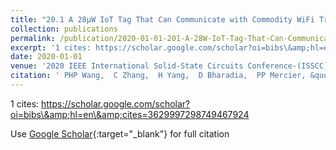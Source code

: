 ```yaml
---
title: "20.1 A 28µW IoT Tag That Can Communicate with Commodity WiFi Transceivers via a Single-Side-Band QPSK Backscatter Communication Technique"
collection: publications
permalink: /publication/2020-01-01-201-A-28W-IoT-Tag-That-Can-Communicate-with-Commodity-WiFi-Transceivers-via-a-Single-Side-Band-QPSK-Backscatter-Communication-Technique
excerpt: '1 cites: https://scholar.google.com/scholar?oi=bibs\&amp;hl=en\&amp;cites=3629997298749467924'
date: 2020-01-01
venue: '2020 IEEE International Solid-State Circuits Conference-(ISSCC)'
citation: ' PHP Wang,  C Zhang,  H Yang,  D Bharadia,  PP Mercier, &quot;20.1 A 28µW IoT Tag That Can Communicate with Commodity WiFi Transceivers via a Single-Side-Band QPSK Backscatter Communication Technique.&quot; 2020 IEEE International Solid-State Circuits Conference-(ISSCC), 2020.'
---
```

1 cites: https://scholar.google.com/scholar?oi=bibs\&amp;hl=en\&amp;cites=3629997298749467924

Use [Google Scholar](https://scholar.google.com/scholar?q=20.1+A+28µW+IoT+Tag+That+Can+Communicate+with+Commodity+WiFi+Transceivers+via+a+Single+Side+Band+QPSK+Backscatter+Communication+Technique){:target="_blank"} for full citation
